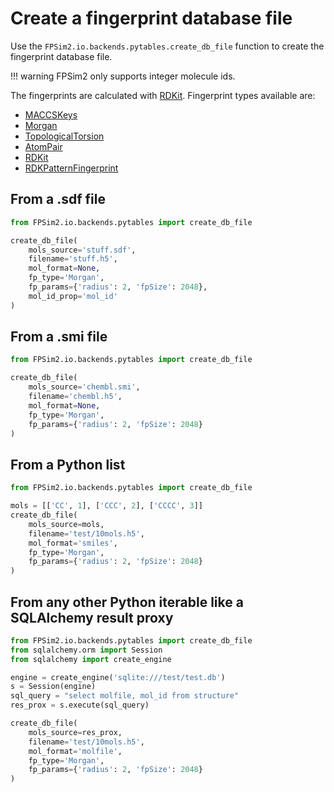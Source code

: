 # Create a fingerprint database file

Use the `FPSim2.io.backends.pytables.create_db_file` function to create the fingerprint database file.

!!! warning
    FPSim2 only supports integer molecule ids.

The fingerprints are calculated with [RDKit](https://www.rdkit.org/). Fingerprint types available are:

- [MACCSKeys](https://www.rdkit.org/docs/source/rdkit.Chem.rdMolDescriptors.html#rdkit.Chem.rdMolDescriptors.GetMACCSKeysFingerprint)
- [Morgan](https://www.rdkit.org/docs/source/rdkit.Chem.rdFingerprintGenerator.html#rdkit.Chem.rdFingerprintGenerator.GetMorganGenerator)
- [TopologicalTorsion](https://www.rdkit.org/docs/source/rdkit.Chem.rdFingerprintGenerator.html#rdkit.Chem.rdFingerprintGenerator.GetTopologicalTorsionGenerator)
- [AtomPair](https://www.rdkit.org/docs/source/rdkit.Chem.rdFingerprintGenerator.html#rdkit.Chem.rdFingerprintGenerator.GetAtomPairGenerator)
- [RDKit](https://www.rdkit.org/docs/source/rdkit.Chem.rdFingerprintGenerator.html#rdkit.Chem.rdFingerprintGenerator.GetRDKitFPGenerator)
- [RDKPatternFingerprint](https://www.rdkit.org/docs/source/rdkit.Chem.rdmolops.html#rdkit.Chem.rdmolops.PatternFingerprint)

## From a .sdf file
```python
from FPSim2.io.backends.pytables import create_db_file

create_db_file(
    mols_source='stuff.sdf',
    filename='stuff.h5',
    mol_format=None,
    fp_type='Morgan',
    fp_params={'radius': 2, 'fpSize': 2048},
    mol_id_prop='mol_id'
)
```

## From a .smi file
```python
from FPSim2.io.backends.pytables import create_db_file

create_db_file(
    mols_source='chembl.smi',
    filename='chembl.h5',
    mol_format=None,
    fp_type='Morgan',
    fp_params={'radius': 2, 'fpSize': 2048}
)
```

## From a Python list
```python
from FPSim2.io.backends.pytables import create_db_file

mols = [['CC', 1], ['CCC', 2], ['CCCC', 3]]
create_db_file(
    mols_source=mols,
    filename='test/10mols.h5',
    mol_format='smiles',
    fp_type='Morgan',
    fp_params={'radius': 2, 'fpSize': 2048}
)
```

## From any other Python iterable like a SQLAlchemy result proxy
```python
from FPSim2.io.backends.pytables import create_db_file
from sqlalchemy.orm import Session
from sqlalchemy import create_engine

engine = create_engine('sqlite:///test/test.db')
s = Session(engine)
sql_query = "select molfile, mol_id from structure"
res_prox = s.execute(sql_query)

create_db_file(
    mols_source=res_prox,
    filename='test/10mols.h5',
    mol_format='molfile',
    fp_type='Morgan',
    fp_params={'radius': 2, 'fpSize': 2048}
)
```
